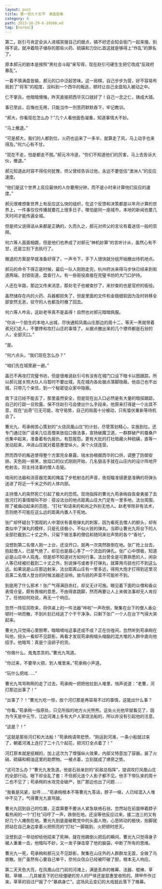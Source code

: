 ```yaml
---
layout: post
title: 第一百九十五节　满盘皆输
category: 6
path: 2013-10-29-6-19500.md
tag: [normal]
---
```


第二，赵引弓肯定会派人进城突搜自己的据点，搞不好还会知会衙门一起来搜。别得不说，就冲着院子储存的那些火药、硫磺和刀剑匕首这就是够得上“作乱”的罪名了。

原本郝元的剧本是按照“黑社会斗殴”来写得，现在赵引弓硬生生把它改成“反政府暴乱”。

一着不慎满盘皆输，郝元的口中泛起苦味。这一局棋，自己步步为营，好不容易布局到了“将军”的程度，没料到一个西华的叛逃，顿时让自己全盘陷入被动之中。

仁不掌兵，他暗暗懊悔，昨天直接把西华灭口就好了！自己一念之仁，铸成大错。

事已至此，后悔也无用，只能当作一剂苦药默默吞下，牢记教训。

“郝大，你看现在怎么办？”几个人看他面色凝重，知道事情大不妙。

“马上撤退。”

“可是郝大，我们的人都到位，火药也运来了一多半，就算走了风，马上动手也来得及。”何六心有不甘。

“现在不走，怕是都走不脱。”郝元冷冷道，“你们不知道他们的厉害，马上去告诉大伙，撤退。”

郝元知道此时容不得任何犹豫，师父曾经告诉过他，永远不要低估“澳洲人”的反应速度。

“他们是这个世界上反应最快的人你要用分钟，而不是小时来计算他们反应的速度。”

郝元很难想象世界上有反应这么快的组织，在这个反馈和决策都是以年月计算的世界上，一件事仅仅传播就要花上很多日子，哪怕是同一座城市，本地的新闻也要几天时间才能传遍全城。

但是师父说得话从来都是正确的，久而久之，郝元对师父的言论有着迷信一般的崇拜。

何六等人面面相觑，但是他们也养成了对郝元“神机妙算”的言听计从，虽然心有不甘，还是立刻下去执行了。

撤退的方案是早就准备好得了，一声令下，手下人很快就分组开始撤出待机地点。

郝元的命令下得正是时候，最后一队人刚刚走完，杭州府派来得马步快已经来到街道两端，封锁街道，盘查行人。有一些衙役直接在完璧书坊的大门口护持。

人还在半路，那边又传来消息，那处宅子也被查抄了，来抄查的也是官府的衙役。

虽然储存在内的火药、兵器都损失了，但是里面的文件和金银细软因为及时转移全部安然无恙，驻守的人也都及时撤了回去。

何六等人咋舌，这赵老爷真不是盖得！自然也对郝元暗暗佩服。

“你派一个脸生的本地人出城，尽快通知凤凰山庄那边的周十二，等天一黑就带着弟兄们走人，不要搀和攻打山庄的事情了。从据点撤出来的几个镖师都是石翁的人，全部灭口。”

“是。

”何六点头，“我们现在怎么办？”

“咱们先在城里避一避。”

虽已不再攻打完璧书坊，但是很难说赵引弓有没有在城门口设下暗卡以图跟踪。所以郝元就关照大队人马暂时不要出城，先在城内各处据点落脚隐蔽。他自己也不出城，只带几个亲信，到一个秘密徒众家中隐蔽。

南下洼已经不能去了，那里虽然安全，但是现在出入口必然是有大量的暗探跟踪，自己的行踪一旦败露，保不住赵引弓会使出什么手段来。他原来打得是一个出其不意，现在“出奇”已无可能，攻守易势，自己的局面十分被动，只有蛰伏重新等待机会了。

曹光九、苟承绚苦心策划的“火烧凤凰山庄”的计划，尽管策划精心，实施到位。还专门通过张广请来几位高僧来放焰口做法事，宣扬破魔卫道，一群群破产的蚕桑户也集中起来，准备着有仇报仇，有怨报怨。更有大批的打社暗藏火种硫磺，直等一发动起来，冲进山庄就对着慈惠堂纵火，来个火烧连营。

然而西华的叛逃使得整个方案完全暴露，钱水协根据西华的口供，调整了防御安排。天色刚一擦黑，放焰口的仪式刚刚开始，几名狙击手就在山庄内的设计阵地开枪射击，将主持法事的僧人击毙。

喧闹的法器和消音器完美的掩盖了步枪射击的声音，夜视瞄准镜更是准确的将弹头送进了将近一千米之外的人体内部。

主持僧人的突然死亡引起了极大的恐慌。现场指挥的曹光九苟承绚自告奋勇接了去放河灯的事情暗叫不妙：搭设法台的地点距离山庄大门足有一里多地，法台周围，除了被煽动起来的百姓、“打社”和请来的和尚之外别无他人。赵老爷除非有法术，否则绝不可能在这么远的距离内置人于死地。

张广却怀疑台下围观的人中潜伏有善用弹丸的刺客，因为看死去僧人的额头，却有类似中了弹丸的模样，只是孔径极小，不似火铳的弹丸。当即让曹光九将台下的人全部拦截到二十丈之外，只留下做法事的僧侣和随同来壮声势的各个“香社”。

没想到第二名僧人刚一上台，还没开口，就再一次突然跌倒在地。张广抢上台去，抱起僧人，已是气绝了。却见也是眉心多了一个流血的弹孔。张广心中恨极，知道必是山庄中人捣鬼，但是却不知道对方如何行事。法台旁全是可靠熟悉的人，闲杂人等已经被拦截到二十丈之外，别说弹弓或者手打弹丸，就算用鸟铳也打不到这么远。如果说是山庄那边射来，法台距离山庄有一里多远，得用大炮才打得到这里况且第二名僧人登台的时候法器还没响，放鸟铳的声音不可能听不到。

到底用了什么邪术！张广气得满目赤红，却又无计可施。眼见着下面的众僧和香众表情仓皇，颇有畏缩的意思，不由得直跳脚，然而再要让人上来做法事却无人肯应了。任他如何劝说，再无一个响应。

忽然一阵狂风吹来，将供桌上的一件法器“哗啦”一声吹倒，聚集在台下的僧人香众顿时一哄而散，不到片刻已经逃了个干干净净。只剩下张广一个人在台下气得大哭起来。

曹光九只觉得心里胆寒，暗暗嘀咕这事还成不成？正在彷徨间，忽然听到苟承绚在叫他，扭头一看却不见踪影，再看才发现苟承绚缩头缩脑的混大堆的人群中直向他招手。他暗骂：真是个没卵子的货。

“你做什么，鬼鬼祟祟的。”曹光九骂道。

“你过来，不要举火把，到人堆里来。”苟承绚小声道。

“玩什么把戏……”

曹光九骂骂咧咧的走了过去，苟承绚一把把他拉到人堆里，悄声说道：“老曹，河灯那边出事了！”

“出事了？！”曹光九吃一惊，放个河灯那是再容易不过的事情，这能出什么事？

“你看。”苟承绚一指原处，只见所指的地方火光熊熊。这处火光他早就看见了，因为今天是中元节，江边河滩上多有大户人家烧法船的，所以并没有引起他的注意。

“这是？！”

“这就是那些河灯和大法船！”苟承绚语带悲愤，“刚运到河滩，一条小船就过来了，朝着河滩上连打了二十几个起花，把河灯全点着了！”

河灯原本就是纸糊的，加上这次为了增强纵火效果，内部又特意加了容器，装了火硝、硫磺和桐油这里的助燃物。一被点着，立刻就成了燎原之势。

“这可怎么办？”曹光九发急道。他是石翁亲封的“前敌总指挥”，提调攻打凤凰山庄的全部行动。眼下却全乱了套：不但郝元连个人影子都不见，他手下带队来的周十二也不见了；苟承绚的水攻完全破产，张广那边也出了问题……

“我看是风紧，扯呼……”苟承绚根本不等曹光九答话，脖子一缩，人已经混入人堆中不见了。气得曹光九直骂娘。

曹光九回到自己的位置，正盘算要不要派人紧急联络石翁，忽然站在前面伸着脖子看热闹的一个“打社”闷哼了一声，跌倒在地。还没等他反应过来，接二连三的又有好几个人瘫倒在地。曹光九到底是破靴党中的头面人物，心思转动的极快，抬脚就把站在自己身边拿着火把照亮的“打社”一脚踹到，火把顿时熄灭。

没想到这一举动却给他招来了死神。就在他踢倒火把后的瞬间，曹光九只觉得身子被人重重一击，他暗叫不妙，又一发子弹击穿了他的脑袋，中断了所有的思维。

曹光九一死，苟承绚和郝元又不见踪影，聚集在山庄外的人群群龙无首，全做了鸟兽散。张广虽然有心要自己单干，奈何众信众已经被吓破了胆，根本无人响应。

第二天天色大亮，在凤凰山庄门前的河滩上，满是丢弃的帷幕、法器、棍棒、草鞋、草帽……几具被丢下的已经僵硬的穷人的尸体还是慈惠堂收殓的。牌甲仵作过来，草草的验过尸报了个“暴病身亡”。这场风云变幻的大戏就此落下了帷幕。
